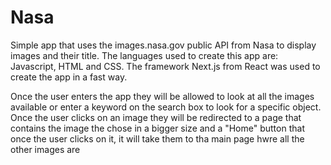 # Nasa
Simple app that uses the images.nasa.gov public API from Nasa to display images and their title.
The languages used to create this app are: Javascript, HTML and CSS.
The framework Next.js from React was used to create the app in a fast way. 

Once the user enters the app they will be allowed to look at all the images available or enter a keyword on the search box to look for a specific object. Once the user clicks on an image they will be redirected to a page that contains the image the chose in a bigger size and a "Home" button that once the user clicks on it, it will take them to tha main page hwre all the other images are
